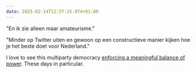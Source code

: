 ```yaml
---
date: 2025-02-14T12:37:25.074+01:00
---
```


"En ik zie alleen maar amateurisme."

"Minder op Twitter uiten en gewoon op een constructieve manier kijken hoe je het beste doet voor Nederland."

I love to see this multiparty democracy [enforcing a meaningful balance of power](https://www.dutchnews.nl/2025/02/constructive-opposition-running-out-patience-with-ministers/). These days in particular.
